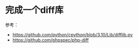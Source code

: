  完成一个diff库
====

参考：

- https://github.com/python/cpython/blob/3.10/Lib/difflib.py
- https://github.com/phpspec/php-diff

